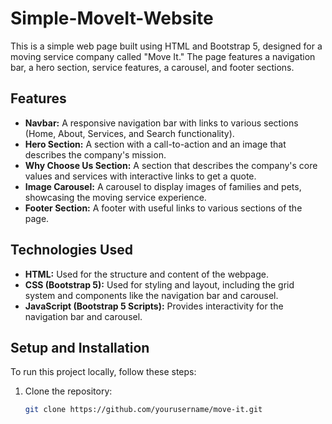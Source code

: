 # Simple-MoveIt-Website

This is a simple web page built using HTML and Bootstrap 5, designed for a moving service company called "Move It." The page features a navigation bar, a hero section, service features, a carousel, and footer sections.

## Features

- **Navbar:** A responsive navigation bar with links to various sections (Home, About, Services, and Search functionality).
- **Hero Section:** A section with a call-to-action and an image that describes the company's mission.
- **Why Choose Us Section:** A section that describes the company's core values and services with interactive links to get a quote.
- **Image Carousel:** A carousel to display images of families and pets, showcasing the moving service experience.
- **Footer Section:** A footer with useful links to various sections of the page.

## Technologies Used

- **HTML:** Used for the structure and content of the webpage.
- **CSS (Bootstrap 5):** Used for styling and layout, including the grid system and components like the navigation bar and carousel.
- **JavaScript (Bootstrap 5 Scripts):** Provides interactivity for the navigation bar and carousel.

## Setup and Installation

To run this project locally, follow these steps:

1. Clone the repository:
   ```bash
   git clone https://github.com/yourusername/move-it.git
